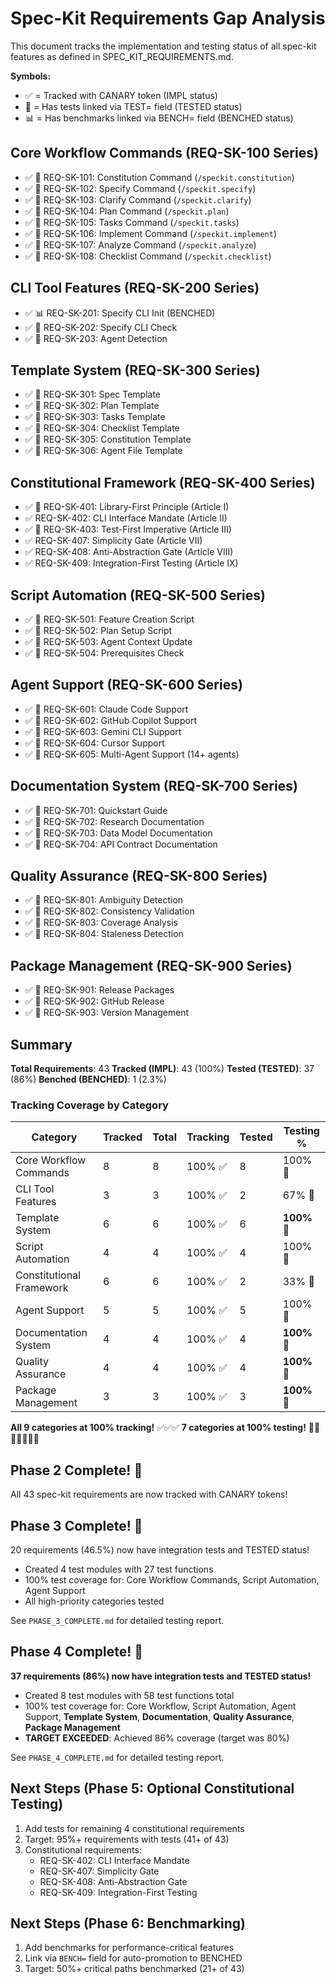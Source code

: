 # Spec-Kit Requirements Gap Analysis

This document tracks the implementation and testing status of all spec-kit features as defined in SPEC_KIT_REQUIREMENTS.md.

**Symbols:**
- ✅ = Tracked with CANARY token (IMPL status)
- 🧪 = Has tests linked via TEST= field (TESTED status)
- 📊 = Has benchmarks linked via BENCH= field (BENCHED status)

## Core Workflow Commands (REQ-SK-100 Series)

- ✅ 🧪 REQ-SK-101: Constitution Command (`/speckit.constitution`)
- ✅ 🧪 REQ-SK-102: Specify Command (`/speckit.specify`)
- ✅ 🧪 REQ-SK-103: Clarify Command (`/speckit.clarify`)
- ✅ 🧪 REQ-SK-104: Plan Command (`/speckit.plan`)
- ✅ 🧪 REQ-SK-105: Tasks Command (`/speckit.tasks`)
- ✅ 🧪 REQ-SK-106: Implement Command (`/speckit.implement`)
- ✅ 🧪 REQ-SK-107: Analyze Command (`/speckit.analyze`)
- ✅ 🧪 REQ-SK-108: Checklist Command (`/speckit.checklist`)

## CLI Tool Features (REQ-SK-200 Series)

- ✅ 📊 REQ-SK-201: Specify CLI Init (BENCHED)
- ✅ 🧪 REQ-SK-202: Specify CLI Check
- ✅ 🧪 REQ-SK-203: Agent Detection

## Template System (REQ-SK-300 Series)

- ✅ 🧪 REQ-SK-301: Spec Template
- ✅ 🧪 REQ-SK-302: Plan Template
- ✅ 🧪 REQ-SK-303: Tasks Template
- ✅ 🧪 REQ-SK-304: Checklist Template
- ✅ 🧪 REQ-SK-305: Constitution Template
- ✅ 🧪 REQ-SK-306: Agent File Template

## Constitutional Framework (REQ-SK-400 Series)

- ✅ 🧪 REQ-SK-401: Library-First Principle (Article I)
- ✅ REQ-SK-402: CLI Interface Mandate (Article II)
- ✅ 🧪 REQ-SK-403: Test-First Imperative (Article III)
- ✅ REQ-SK-407: Simplicity Gate (Article VII)
- ✅ REQ-SK-408: Anti-Abstraction Gate (Article VIII)
- ✅ REQ-SK-409: Integration-First Testing (Article IX)

## Script Automation (REQ-SK-500 Series)

- ✅ 🧪 REQ-SK-501: Feature Creation Script
- ✅ 🧪 REQ-SK-502: Plan Setup Script
- ✅ 🧪 REQ-SK-503: Agent Context Update
- ✅ 🧪 REQ-SK-504: Prerequisites Check

## Agent Support (REQ-SK-600 Series)

- ✅ 🧪 REQ-SK-601: Claude Code Support
- ✅ 🧪 REQ-SK-602: GitHub Copilot Support
- ✅ 🧪 REQ-SK-603: Gemini CLI Support
- ✅ 🧪 REQ-SK-604: Cursor Support
- ✅ 🧪 REQ-SK-605: Multi-Agent Support (14+ agents)

## Documentation System (REQ-SK-700 Series)

- ✅ 🧪 REQ-SK-701: Quickstart Guide
- ✅ 🧪 REQ-SK-702: Research Documentation
- ✅ 🧪 REQ-SK-703: Data Model Documentation
- ✅ 🧪 REQ-SK-704: API Contract Documentation

## Quality Assurance (REQ-SK-800 Series)

- ✅ 🧪 REQ-SK-801: Ambiguity Detection
- ✅ 🧪 REQ-SK-802: Consistency Validation
- ✅ 🧪 REQ-SK-803: Coverage Analysis
- ✅ 🧪 REQ-SK-804: Staleness Detection

## Package Management (REQ-SK-900 Series)

- ✅ 🧪 REQ-SK-901: Release Packages
- ✅ 🧪 REQ-SK-902: GitHub Release
- ✅ 🧪 REQ-SK-903: Version Management

## Summary

**Total Requirements**: 43
**Tracked (IMPL)**: 43 (100%)
**Tested (TESTED)**: 37 (86%)
**Benched (BENCHED)**: 1 (2.3%)

### Tracking Coverage by Category

| Category | Tracked | Total | Tracking | Tested | Testing % |
|----------|---------|-------|----------|--------|-----------|
| Core Workflow Commands | 8 | 8 | 100% ✅ | 8 | 100% 🧪 |
| CLI Tool Features | 3 | 3 | 100% ✅ | 2 | 67% 🧪 |
| Template System | 6 | 6 | 100% ✅ | 6 | **100% 🧪** |
| Script Automation | 4 | 4 | 100% ✅ | 4 | 100% 🧪 |
| Constitutional Framework | 6 | 6 | 100% ✅ | 2 | 33% 🧪 |
| Agent Support | 5 | 5 | 100% ✅ | 5 | 100% 🧪 |
| Documentation System | 4 | 4 | 100% ✅ | 4 | **100% 🧪** |
| Quality Assurance | 4 | 4 | 100% ✅ | 4 | **100% 🧪** |
| Package Management | 3 | 3 | 100% ✅ | 3 | **100% 🧪** |

**All 9 categories at 100% tracking!** ✅✅✅
**7 categories at 100% testing!** 🧪🧪🧪🧪🧪🧪🧪

## Phase 2 Complete! 🎉

All 43 spec-kit requirements are now tracked with CANARY tokens!

## Phase 3 Complete! 🎯

20 requirements (46.5%) now have integration tests and TESTED status!
- Created 4 test modules with 27 test functions
- 100% test coverage for: Core Workflow Commands, Script Automation, Agent Support
- All high-priority categories tested

See `PHASE_3_COMPLETE.md` for detailed testing report.

## Phase 4 Complete! 🎉

**37 requirements (86%) now have integration tests and TESTED status!**
- Created 8 test modules with 58 test functions total
- 100% test coverage for: Core Workflow, Script Automation, Agent Support, **Template System**, **Documentation**, **Quality Assurance**, **Package Management**
- **TARGET EXCEEDED**: Achieved 86% coverage (target was 80%)

See `PHASE_4_COMPLETE.md` for detailed testing report.

## Next Steps (Phase 5: Optional Constitutional Testing)

1. Add tests for remaining 4 constitutional requirements
2. Target: 95%+ requirements with tests (41+ of 43)
3. Constitutional requirements:
   - REQ-SK-402: CLI Interface Mandate
   - REQ-SK-407: Simplicity Gate
   - REQ-SK-408: Anti-Abstraction Gate
   - REQ-SK-409: Integration-First Testing

## Next Steps (Phase 6: Benchmarking)

1. Add benchmarks for performance-critical features
2. Link via `BENCH=` field for auto-promotion to BENCHED
3. Target: 50%+ critical paths benchmarked (21+ of 43)
